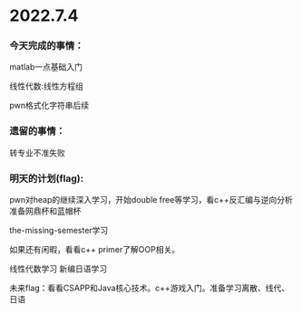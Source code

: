 # 2022.7.4

### 今天完成的事情：

matlab一点基础入门

线性代数:线性方程组

pwn格式化字符串后续

### 遗留的事情：

转专业不准失败

### 明天的计划(flag):

pwn对heap的继续深入学习，开始double free等学习，看c++反汇编与逆向分析 准备网鼎杯和蓝帽杯

the-missing-semester学习

如果还有闲暇，看看c++ primer了解OOP相关。

线性代数学习 新编日语学习

未来flag：看看CSAPP和Java核心技术。c++游戏入门。准备学习离散、线代、日语


